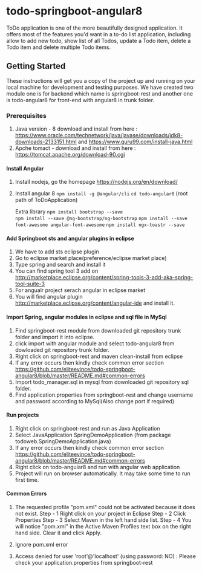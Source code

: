 # todo-springboot-angular8
ToDo application is one of the more beautifully designed application. It offers most of the features you'd want in a to-do list application, including allow to add new todo, show list of all Todos, update a Todo item, delete a Todo item and delete multiple Todo items.

## Getting Started

These instructions will get you a copy of the project up and running on your local machine for development and testing purposes.
We have created two module one is for backend which name is springboot-rest and another one is todo-angular8 for front-end with angular8 in trunk folder.

### Prerequisites

1. Java version - 8  download and install from here : https://www.oracle.com/technetwork/java/javase/downloads/jdk8-downloads-2133151.html and https://www.guru99.com/install-java.html
2. Apche tomact - download and install from  here : https://tomcat.apache.org/download-90.cgi

#### Install Angular

1. Install nodejs, go the homepage https://nodejs.org/en/download/

2. Install angular 8
    `npm install -g @angular/cli`
    `cd todo-angular8` (root path of ToDoApplication)
    
   Extra library
	`npm install bootstrap --save`	
	`npm install --save @ng-bootstrap/ng-bootstrap`
	`npm install --save font-awesome angular-font-awesome`
	`npm install ngx-toastr --save`

#### Add Springboot sts and angular plugins in eclipse

1. We have to add sts eclipse plugin
2. Go to eclipse market place(preference/eclipse market place)
3. Type spring and search and install it
4. You can find spring tool 3 add on http://marketplace.eclipse.org/content/spring-tools-3-add-aka-spring-tool-suite-3
5. For angualr project serach angular in eclipse market
6. You will find angular plugin http://marketplace.eclipse.org/content/angular-ide and install it.

#### Import Spring, angular modules in eclipse and sql file in MySql

1. Find springboot-rest module from downloaded git repository trunk folder and import it into eclipse.
2. click import with angular module and select todo-angular8 from dowloaded git repository trunk folder.
3. Right click on springboot-rest and maven clean-install from eclipse
4. If any error occurs then kindly check common error section https://github.com/eliteevince/todo-springboot-angular8/blob/master/README.md#common-errors
5. Import todo_manager.sql in mysql from downloaded git repository sql folder.
6. Find application.properties from springboot-rest and change username and password according to MySql(Also change port if required)


#### Run projects
1. Right click on springboot-rest and run as Java Application
2. Select JavaApplication SpringDemoApplication (from package todoweb.SpringDemoApplication.java)
3. If any error occurs then kindly check common error section https://github.com/eliteevince/todo-springboot-angular8/blob/master/README.md#common-errors
4. Right click on todo-angular8 and run with angular web application
5. Project will run on browser automatically. It may take some time to run first time.

#### Common Errors
1. The requested profile "pom.xml" could not be activated because it does not exist.
	Step - 1 Right click on your project in Eclipse
	Step - 2 Click Properties
	Step - 3 Select Maven in the left hand side list.
	Step - 4 You will notice "pom.xml" in the Active Maven Profiles text box on the right hand side. Clear it and click Apply.

2. Ignore pom.xml error

3. Access denied for user 'root'@'localhost' (using password: NO) : Please check your application.properties from springboot-rest
